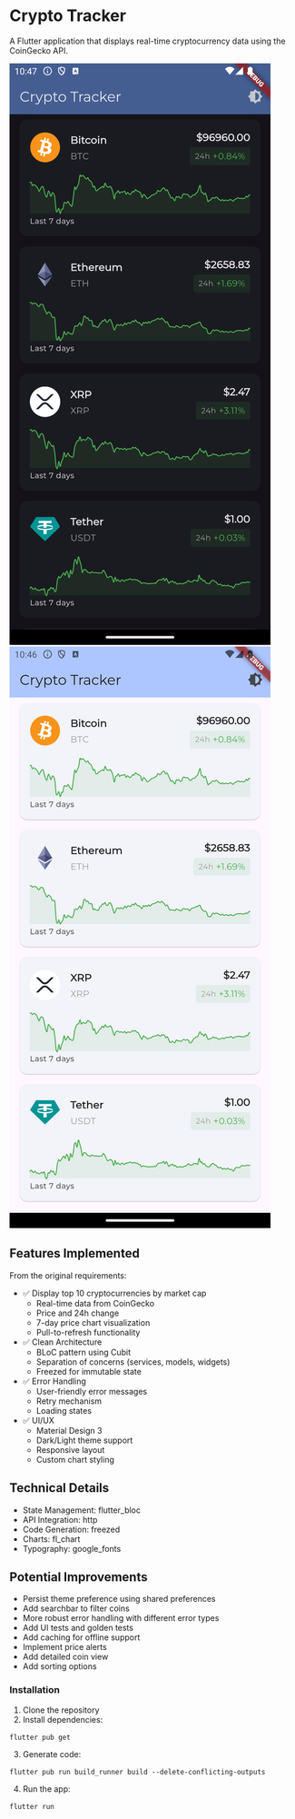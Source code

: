 # Crypto Tracker

A Flutter application that displays real-time cryptocurrency data using the CoinGecko API.

![Dark Mode](screenshots/dark_mode.png)
![Light Mode](screenshots/light_mode.png)

## Features Implemented

From the original requirements:
- ✅ Display top 10 cryptocurrencies by market cap
  - Real-time data from CoinGecko
  - Price and 24h change
  - 7-day price chart visualization
  - Pull-to-refresh functionality
- ✅ Clean Architecture
  - BLoC pattern using Cubit
  - Separation of concerns (services, models, widgets)
  - Freezed for immutable state
- ✅ Error Handling
  - User-friendly error messages
  - Retry mechanism
  - Loading states
- ✅ UI/UX
  - Material Design 3
  - Dark/Light theme support
  - Responsive layout
  - Custom chart styling

## Technical Details
- State Management: flutter_bloc
- API Integration: http
- Code Generation: freezed
- Charts: fl_chart
- Typography: google_fonts

## Potential Improvements

- Persist theme preference using shared preferences
- Add searchbar to filter coins
- More robust error handling with different error types
- Add UI tests and golden tests
- Add caching for offline support
- Implement price alerts
- Add detailed coin view
- Add sorting options

### Installation

1. Clone the repository
2. Install dependencies:
```shell
flutter pub get
```
3. Generate code:
```shell
flutter pub run build_runner build --delete-conflicting-outputs
```
4. Run the app:
```shell
flutter run
```
